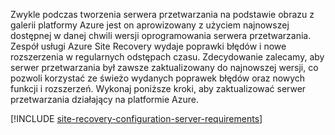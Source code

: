 
Zwykle podczas tworzenia serwera przetwarzania na podstawie obrazu z galerii platformy Azure jest on aprowizowany z użyciem najnowszej dostępnej w danej chwili wersji oprogramowania serwera przetwarzania. Zespół usługi Azure Site Recovery wydaje poprawki błędów i nowe rozszerzenia w regularnych odstępach czasu. Zdecydowanie zalecamy, aby serwer przetwarzania był zawsze zaktualizowany do najnowszej wersji, co pozwoli korzystać ze świeżo wydanych poprawek błędów oraz nowych funkcji i rozszerzeń. Wykonaj poniższe kroki, aby zaktualizować serwer przetwarzania działający na platformie Azure.

[!INCLUDE [site-recovery-configuration-server-requirements](site-recovery-vmware-upgrade-process-server-internal.md)]


<!--HONumber=Feb17_HO4-->


